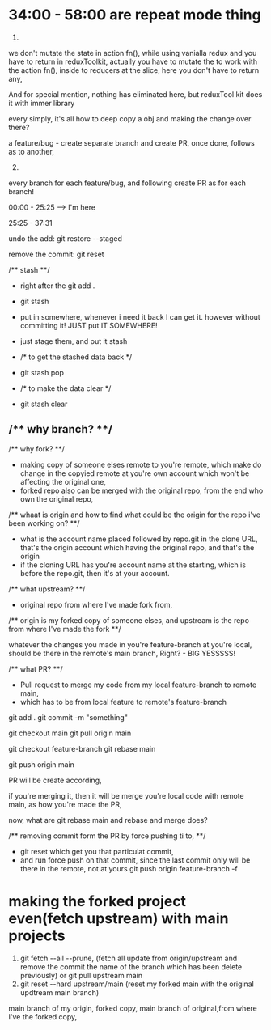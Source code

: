 # 34:00 - 58:00 are repeat mode thing

1. 
we don't mutate the state in action fn(), while using vanialla redux and you have to return
in reduxToolkit, actually you have to mutate the to work with the action fn(), inside to reducers at the slice, here you don't have to return any,

And for special mention, nothing has eliminated here, but reduxTool kit does it with immer library

every simply, it's all how to deep copy a obj and making the change over there?

a feature/bug - create separate branch and create PR, once done, follows as to another,

2. 
every branch for each feature/bug, and following create PR as for each branch!

00:00 - 25:25 --> I'm here

25:25 - 37:31

undo the add: git restore --staged <file name>

remove the commit: git reset <commit hash>

/** stash **/ 

- right after the git add .

- git stash

- put in somewhere, whenever i need it back I can get it. however without committing it! JUST put IT SOMEWHERE!

- just stage them, and put it stash

- /* to get the stashed data back */

- git stash pop

- /* to make the data clear */

- git stash clear


/** why branch? **/
- 

/** why fork? **/
- making copy of someone elses remote to you're remote, which make do change in the copyied remote at you're own account which won't be affecting the original one,
- forked repo also can be merged with the original repo, from the end who own the original repo,

/** whaat is origin and how to find what could be the origin for the repo i've been working on? **/
- what is the account name placed followed by repo.git in the clone URL, that's the origin account which having the original repo, and that's the origin
- if the cloning URL has you're account name at the starting, which is before the repo.git, then it's at your account.

/** what upstream? **/
- original repo from where I've made fork from,

/** origin is my forked copy of someone elses, and upstream is the repo from where I've made the fork **/

whatever the changes you made in you're feature-branch at you're local, should be there in the remote's main branch, Right? - BIG YESSSSS!

/** what PR? **/
- Pull request to merge my code from my local feature-branch to remote main,
- which has to be from local feature to remote's feature-branch

git add .
git commit -m "something"

git checkout main
git pull origin main

git checkout feature-branch
git rebase main

git push origin main

PR will be create according,

if you're merging it, then it will be merge you're local code with remote main, as how you're made the PR,

now, what are git rebase main and rebase and merge does?


/** removing commit form the PR by force pushing ti to, **/
- git reset <hash> which get you that particulat commit,
- and run force push on that commit, since the last commit only will be there in the remote, not at yours
git push origin feature-branch -f

# making the forked project even(fetch upstream) with main projects 
1. git fetch --all --prune, (fetch all update from origin/upstream and remove the commit the name of the branch which has been delete previously) or git pull upstream main
2. git reset --hard upstream/main (reset my forked main with the original updtream main branch)

main branch of my origin, forked copy,
main branch of original,from where I've the forked copy,